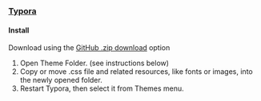 ### [Typora](https://typora.io/)

#### Install

Download using the [GitHub .zip download](https://github.com/dracula/typora/archive/master.zip) option

1. Open Theme Folder. (see instructions below)
1. Copy or move .css file and related resources, like fonts or images, into the newly opened folder.
1. Restart Typora, then select it from Themes menu.